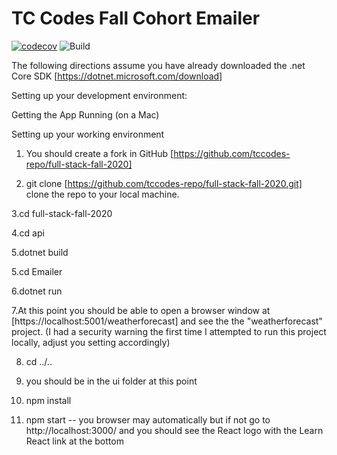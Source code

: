 # TC Codes Fall Cohort Emailer

[![codecov](https://codecov.io/gh/tccodes-repo/full-stack-fall-2020/branch/master/graph/badge.svg)](https://codecov.io/gh/tccodes-repo/full-stack-fall-2020)
![Build](https://github.com/tccodes-repo/full-stack-fall-2020/workflows/Build/badge.svg)

The following directions assume you have already downloaded the
.net Core SDK [https://dotnet.microsoft.com/download]

Setting up your development environment:

Getting the App Running
(on a Mac)

Setting up your working environment

1. You should create a fork in GitHub [https://github.com/tccodes-repo/full-stack-fall-2020]

2. git clone [https://github.com/tccodes-repo/full-stack-fall-2020.git] clone the repo to your local machine.

3.cd full-stack-fall-2020

4.cd api

5.dotnet build

5.cd Emailer

6.dotnet run

7.At this point you should be able to open a browser window at 
[https://localhost:5001/weatherforecast] and see the the "weatherforecast" project. (I had a security warning the first time I attempted to run this project locally, adjust you setting accordingly)

8. cd ../.. 

9. you should be in the ui folder at this point

10. npm install

11. npm start -- you browser may automatically but if not go to 
http://localhost:3000/ and you should see the React logo with the Learn React link at the bottom


